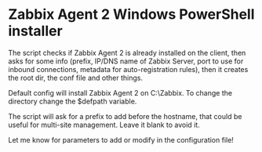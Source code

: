 # Zabbix Agent 2 Windows PowerShell installer



The script checks if Zabbix Agent 2 is already installed on the client, then asks for some info (prefix, IP/DNS name of Zabbix Server, port to use for inbound connections, metadata for auto-registration rules), then it creates the root dir, the conf file and other things. 

Default config will install Zabbix Agent 2 on C:\Zabbix. To change the directory change the $defpath variable.

The script will ask for a prefix to add before the hostname, that could be useful for multi-site management. Leave it blank to avoid it.

Let me know for parameters to add or modify in the configuration file!
